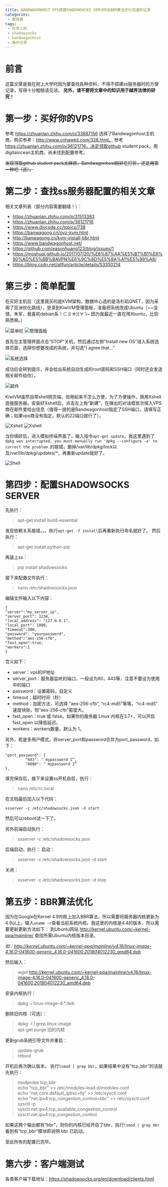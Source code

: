 ```yaml
---
title: BANDWAGONHOST VPS搭建SHADOWSOCKS SERVER及BBR算法优化加速的记录
categories:
 - 服务器
tags:
 - 科学上网
 - shadowsocks
 - bandwagonhost
 - 操作记录
---
```


# 前言

这篇文章是我在刚上大学时因为要查找各种资料，不得不搭建ss服务器时的方便记录，写得十分粗糙请见谅。
**另外，请不要将文章中的知识用于越界法律的研究！**

<!-- more -->

# 第一步：买好你的VPS

参考 https://zhuanlan.zhihu.com/p/33887156 选择了Bandwagonhost主机商，购买参考：http://www.cnhawkit.com/328.html。
参考 https://zhuanlan.zhihu.com/p/36121716，决定领取github student pack，用digitalocean主机商，尚未找到配置参考。

~~发现领取github student pack太麻烦，Bandwagonhost刚好在打折，还是用第一种吧（逃）。~~

# 第二步：查找ss服务器配置的相关文章

相关文章列表（部分内容需要翻墙！）：
* https://zhuanlan.zhihu.com/p/31513383
* https://zhuanlan.zhihu.com/p/36121716
* https://www.diycode.cc/topics/738
* https://banwagong.cn/ovz-kvm.html
* http://banwagong.cn/kvm-install-bbr.html
* https://www.bandwagonhost.net/
* https://github.com/easonhuang123/blog/issues/1
* https://moshuqi.github.io/2017/07/20/%E8%87%AA%E5%B7%B1%E6%90%AD%E5%BB%BAVPN%E6%9C%8D%E5%8A%A1%E5%99%A8/
* https://blog.csdn.net/allfun/article/details/53350214

# 第三步：简单配置

在买好主机后（这里我买的是KVM架构，数据中心选的是洛杉矶QNET，因为采用了亚洲优化路线），登录到KiwiVM管理面板，准备把系统改成Ubuntu（~~没错，朱军，我喜欢debian系！⊂彡☆))∀`)~ 因为我最近一直在用Xbuntu，比较熟悉嘛。）

![菜单栏](\img\2018\1.PNG)
![管理面板](\img\2018\2.PNG)

首先在主管理界面点击“STOP”关机，然后通过左侧“Install new OS”进入系统选择页面，选择你想要改成的系统，并勾选“I agree that…”

![系统选择](\img\2018\3.PNG)

成功后会转到提示，并会给出系统自动生成的root密码和SSH端口（同时还会发送相关邮件给你）。

![邮件](\img\2018\4.PNG)

KiwiVM虽然自带shell网页端，但用起来不怎么方便，为了方便操作，换用Xshell连接服务器。安装好Xshell后，点击左上角“新建”，在弹出的对话框依次填入VPS商在邮件里给出信息（值得一提的是Bandwagonhost指定了SSH端口，请填写正确；如果vps商没有指定，默认的22端口就行了）。

![Xshell](\img\2018\5.PNG)
![Xshell](\img\2018\6.PNG)

当你填好后，进入模拟终端界面了，输入指令`apt-get update`，我这里遇到了`dpkg was interrupted, you must manually run 'dpkg --configure -a' to correct the problem.`的报错，删掉/var/lib/dpkg/lock以及/var/lib/dpkg/updates/*，再重新update就好了。

![Shell](\img\2018\7.PNG)

# 第四步：配置SHADOWSOCKS SERVER

先执行：

> apt-get install build-essential

发现依赖关系报错。。。执行`apt-get -f install`后再重新执行命名就好了。
然后执行：

> apt-get install python-pip

再装上ss：

> pip install shadowsocks

接下来配置文件执行：

> nano /etc/shadowsocks.json

编辑文件输入以下内容：
```
{
"server":"my_server_ip",
"server_port": 1234,
"local_address": "127.0.0.1",
"local_port": 1080,
"timeout":300,
"password": "yourpassword",
"method":"aes-256-cfb",
"fast_open":true,
"workers":1
}
```
含义如下：

* server：vps的IP地址 
* server_port：服务器监听的端口，一般设为80，443等，注意不要设为使用中的端口 
* password：设置密码，自定义 
* timeout：超时时间（秒） 
* method：加密方法，可选择 “aes-256-cfb”, “rc4-md5”等等。“rc4-md5” 速度快些，但“aes-256-cfb”密度大。
* fast_open：true 或 false。如果你的服务器 Linux 内核在3.7+，可以开启 fast_open 以降低延迟。 
* workers：workers数量，默认为 1。

另外，若是多用户模式，将server_port和password合并为port_password，如下：
```
"port_password": {
         "443": " mypassword 1”, 
         "8888": " mypassword 2”
},
```
填完保存后，接下来设置ss开机自启，执行：

> nano /etc/rc.local

在文档最后加入以下代码：
```
ssserver -c /etc/shadowsocks.json -d start
```
然后可以reboot试一下了。

另外前端启动执行：

>ssserver -c /etc/shadowsocks.json

后端启动，执行：
启动：

>ssserver -c /etc/shadowsocks.json -d start

关闭：

>ssserver -c /etc/shadowsocks.json -d stop


# 第五步：BBR算法优化

因为在Google在Kernel 4.9内核上加入BBR算法，所以需要将服务器内核更新为4.9以上，输入`uname –r`查看当前系统内核。我这里的内核是4.4的版本，所以需要更新更新方法如下：
到Ubuntu网站 http://kernel.ubuntu.com/~kernel-ppa/mainline/ 查找所需Ubuntu内核版本目录。

*如：http://kernel.ubuntu.com/~kernel-ppa/mainline/v4.16/linux-image-4.16.0-041600-generic_4.16.0-041600.201804012230_amd64.deb*

然后输入：

> wget http://kernel.ubuntu.com/~kernel-ppa/mainline/v4.16/linux-image-4.16.0-041600-generic_4.16.0-041600.201804012230_amd64.deb

安装内核执行：

> dpkg -i linux-image-4.*.deb

删除旧内核（可选）：

> dpkg -l | grep linux-image  
> apt-get purge 旧的内核  

更新grub系统引导文件并重启：

>update-grub  
>reboot  

开机后再次确认版本。
执行`lsmod | grep bbr`，如果结果中没有“tcp_bbr”的话就先执行：

>modprobe tcp_bbr  
>echo "tcp_bbr" >> /etc/modules-load.d/modules.conf  
>echo "net.core.default_qdisc=fq" >> /etc/sysctl.conf  
>echo "net.ipv4.tcp_congestion_control=bbr" >> /etc/sysctl.conf  
>sysctl -p  
>sysctl net.ipv4.tcp_available_congestion_control  
>sysctl net.ipv4.tcp_congestion_control  

如果这两个输出都有“bbr”，则你的内核已经开启了bbr，执行`lsmod | grep bbr`看到有“tcp_bbr”模块即说明 bbr 已启动。

至此所有的配置已完毕。

# 第六步：客户端测试

各类客户端下载地址：https://shadowsocks.org/en/download/clients.html